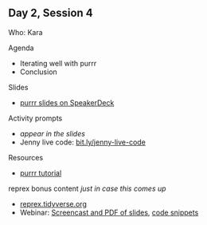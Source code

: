 ## Day 2, Session 4

Who: Kara

Agenda

  * Iterating well with purrr
  * Conclusion
  
Slides

  * [purrr slides on SpeakerDeck](https://speakerdeck.com/jennybc/purrr-workshop)
  
Activity prompts

  * *appear in the slides*
  * Jenny live code: [bit.ly/jenny-live-code](http://bit.ly/jenny-live-code)
  
Resources

  * [purrr tutorial](https://jennybc.github.io/purrr-tutorial/)

reprex bonus content *just in case this comes up*

  * [reprex.tidyverse.org](https://reprex.tidyverse.org/index.html)
  * Webinar: [Screencast and PDF of slides](https://reprex.tidyverse.org/articles/articles/learn-reprex.html), [code snippets](https://github.com/tidyverse/reprex/tree/master/slides/2018-09_reprex-rstudio-webinar)

